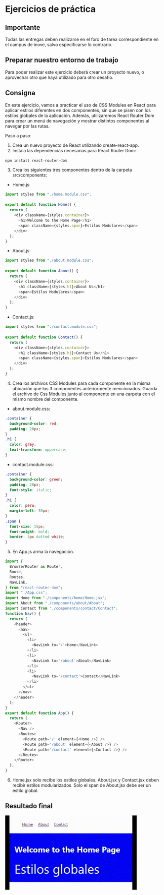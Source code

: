 # Ejercicios de práctica
## Importante
Todas las entregas deben realizarse en el foro de tarea correspondiente en el campus de inove, salvo especificarse lo contrario.

## Preparar nuestro entorno de trabajo
Para poder realizar este ejercicio deberá crear un proyecto nuevo, o aprovechar otro que haya utilizado para otro desafio.

## Consigna
En este ejercicio, vamos a practicar el uso de CSS Modules en React para aplicar estilos diferentes en dos componentes, sin que se pisen con los estilos globales de la aplicación. Además, utilizaremos React Router Dom para crear un menú de navegación y mostrar distintos componentes al navegar por las rutas.

Paso a paso:

1. Crea un nuevo proyecto de React utilizando create-react-app.
2. Instala las dependencias necesarias para React Router Dom:

<code>npm install react-router-dom</code>

3. Crea los siguientes tres componentes dentro de la carpeta src/components:

- Home.js:

```javascript
import styles from "./home.module.css";

export default function Home() {
  return (
    <div className={styles.container}>
      <h1>Welcome to the Home Page</h1>
      <span className={styles.span}>Estilos Modulares</span>
    </div>
  );
}
```

- About.js:

```javascript
import styles from "./about.module.css";

export default function About() {
  return (
    <div className={styles.container}>
      <h1 className={styles.h1}>About Us</h1>
      <span>Estilos Modulares</span>
    </div>
  );
}
```

- Contact.js:

```js
import styles from "./contact.module.css";

export default function Contact() {
  return (
    <div className={styles.container}>
      <h1 className={styles.h1}>Contact Us</h1>
      <span className={styles.span}>Estilos Modulares</span>
    </div>
  );
}
```

4. Crea los archivos CSS Modules para cada componente en la misma ubicación que los 3 componentes anteriormente mencionados. Guarda el archivo de Css Modules junto al componente en una carpeta con el mismo nombre del componente.

- about.module.css:

```css
.container {
  background-color: red;
  padding: 20px;
}
.h1 {
  color: grey;
  text-transform: uppercase;
}
```

- contact.module.css:

```css
.container {
  background-color: green;
  padding: 20px;
  font-style: italic;
}
.h1 {
  color: peru;
  margin-left: 50px;
}
.span {
  font-size: 15px;
  font-weight: bold;
  border: 3px dotted white;
}
```

5. En App.js arma la navegación.

```js
import {
  BrowserRouter as Router,
  Route,
  Routes,
  NavLink,
} from "react-router-dom";
import "./App.css";
import Home from "./components/home/Home.jsx";
import About from "./components/about/About";
import Contact from "./components/contact/Contact";
function Nav() {
  return (
    <header>
      <nav>
        <ul>
          <li>
            <NavLink to='/'>Home</NavLink>
          </li>
          <li>
            <NavLink to='/about'>About</NavLink>
          </li>
          <li>
            <NavLink to='/contact'>Contact</NavLink>
          </li>
        </ul>
      </nav>
    </header>
  );
}
export default function App() {
  return (
    <Router>
      <Nav />
      <Routes>
        <Route path='/' element={<Home />} />
        <Route path='/about' element={<About />} />
        <Route path='/contact' element={<Contact />} />
      </Routes>
    </Router>
  );
}
```

6. Home.jsx solo recibe los estilos globales. About.jsx y Contact.jsx deben recibir estilos modularizados. Solo el span de About.jsx debe ser un estilo global.

## Resultado final

![Ejercicio1](Ejercicio1.gif)
